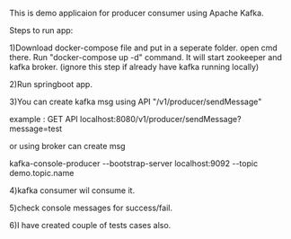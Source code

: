 This is demo applicaion for producer consumer using Apache Kafka.

Steps to run app:

1)Download docker-compose file and put in a seperate folder. open cmd there. Run "docker-compose up -d" command. It will start zookeeper and kafka broker.
(ignore this step if already have kafka running locally)

2)Run springboot app.

3)You can create kafka msg using API "/v1/producer/sendMessage"

example : GET API localhost:8080/v1/producer/sendMessage?message=test

or using broker can create msg

kafka-console-producer --bootstrap-server localhost:9092 --topic demo.topic.name

4)kafka consumer wil consume it.

5)check console messages for success/fail.

6)I have created couple of tests cases also.
